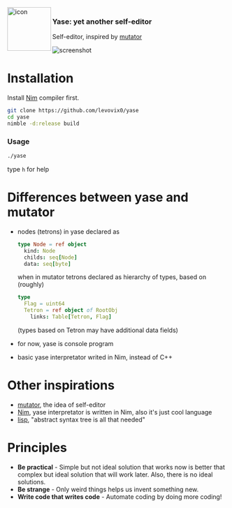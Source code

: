 
<img alt="icon" align="left" width="100" src="http://levovix.ru/resources/yase/icon.svg">
<p>
  <h3>Yase: yet another self-editor</h3>
  Self-editor, inspired by <a href="https://github.com/mastertimer/mutator">mutator</a>
</p>

![screenshot](http://levovix.ru/resources/yase/screenshots/0.1.png)

# Installation
Install [Nim](https://nim-lang.org/install.html) compiler first.
```sh
git clone https://github.com/levovix0/yase
cd yase
nimble -d:release build
```
### Usage
```sh
./yase
```
type `h` for help

# Differences between yase and mutator
* nodes (tetrons) in yase declared as
  ```nim
  type Node = ref object
    kind: Node
    childs: seq[Node]
    data: seq[byte]
  ```
  when in mutator tetrons declared as hierarchy of types, based on (roughly)
  ```nim
  type
    Flag = uint64
    Tetron = ref object of RootObj
      links: Table[Tetron, Flag]
  ```
  (types based on Tetron may have additional data fields)

- for now, yase is console program

- basic yase interpretator writed in Nim, instead of C++

# Other inspirations

- [mutator](https://github.com/mastertimer/mutator), the idea of self-editor
- [Nim](https://nim-lang.org), yase interpretator is written in Nim, also it's just cool language
- [lisp](https://en.wikipedia.org/wiki/Lisp_(programming_language)), "abstract syntax tree is all that needed"

# Principles
- **Be practical** - Simple but not ideal solution that works now is better that complex but ideal solution that will work later. Also, there is no ideal solutions.
- **Be strange** - Only weird things helps us invent something new.
- **Write code that writes code** - Automate coding by doing more coding!
